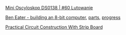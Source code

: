 [Mini Oscyloskop DS0138 | #60 Lutowanie](https://www.youtube.com/watch?v=6BKyL3PxFao)

[Ben Eater - building an 8-bit computer](https://www.youtube.com/user/eaterbc/videos), [parts](https://eater.net/category/8-bit-computer/), [progress](https://www.youtube.com/watch?v=81BgFhm2vz8&index=3&list=PLowKtXNTBypGqImE405J2565dvjafglHU)

[Practical Circuit Construction With Strip Board](http://www.instructables.com/id/Practical-Circuit-Construction-With-Strip-Board/)
